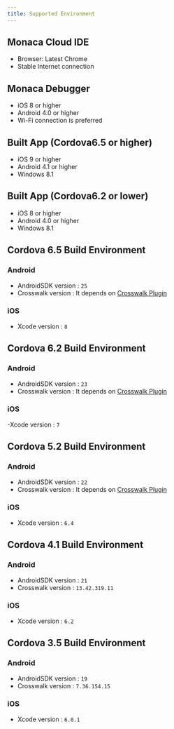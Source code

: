 ```yaml
---
title: Supported Environment
---
```


## Monaca Cloud IDE

- Browser: Latest Chrome
- Stable Internet connection


## Monaca Debugger

- iOS 8 or higher
- Android 4.0 or higher
- Wi-Fi connection is preferred

## Built App (Cordova6.5 or higher)

- iOS 9 or higher
- Android 4.1 or higher
- Windows 8.1

## Built App (Cordova6.2 or lower)

- iOS 8 or higher
- Android 4.0 or higher
- Windows 8.1

## Cordova 6.5 Build Environment

### Android

- AndroidSDK version : `25`
- Crosswalk version : It depends on [Crosswalk Plugin](http://docs.monaca.io/en/reference/cordova_6.5/crosswalk/)

### iOS

- Xcode version : `8`

## Cordova 6.2 Build Environment

### Android

- AndroidSDK version : `23`
- Crosswalk version : It depends on [Crosswalk Plugin](http://docs.monaca.io/en/reference/cordova_6.2/crosswalk/)

### iOS

-Xcode version : `7`

## Cordova 5.2 Build Environment

### Android

- AndroidSDK version : `22`
- Crosswalk version : It depends on [Crosswalk Plugin](http://docs.monaca.io/en/reference/cordova_5.2/crosswalk/)

### iOS

- Xcode version : `6.4`

## Cordova 4.1 Build Environment

### Android

- AndroidSDK version : `21`
- Crosswalk version : `13.42.319.11`

### iOS

- Xcode version : `6.2`

## Cordova 3.5 Build Environment

### Android

- AndroidSDK version : `19`
- Crosswalk version : `7.36.154.15`

### iOS

- Xcode version : `6.0.1`